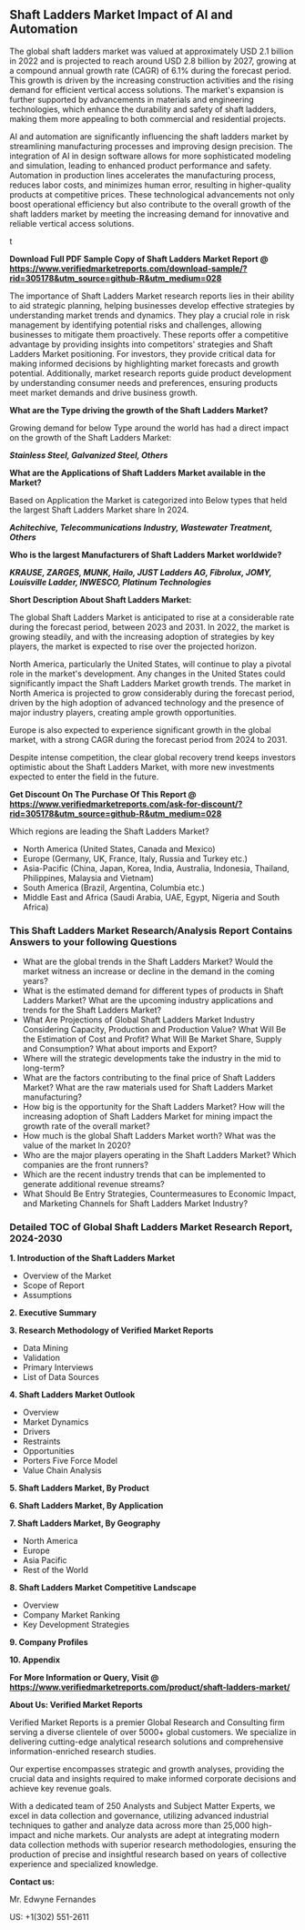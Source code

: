 <h2>Shaft Ladders Market Impact of AI and Automation</h2><p>The global shaft ladders market was valued at approximately USD 2.1 billion in 2022 and is projected to reach around USD 2.8 billion by 2027, growing at a compound annual growth rate (CAGR) of 6.1% during the forecast period. This growth is driven by the increasing construction activities and the rising demand for efficient vertical access solutions. The market's expansion is further supported by advancements in materials and engineering technologies, which enhance the durability and safety of shaft ladders, making them more appealing to both commercial and residential projects.</p><p>AI and automation are significantly influencing the shaft ladders market by streamlining manufacturing processes and improving design precision. The integration of AI in design software allows for more sophisticated modeling and simulation, leading to enhanced product performance and safety. Automation in production lines accelerates the manufacturing process, reduces labor costs, and minimizes human error, resulting in higher-quality products at competitive prices. These technological advancements not only boost operational efficiency but also contribute to the overall growth of the shaft ladders market by meeting the increasing demand for innovative and reliable vertical access solutions.</p>t</p><p id="" class=""><strong>Download Full PDF Sample Copy of Shaft Ladders Market Report @ <a href="https://www.verifiedmarketreports.com/download-sample/?rid=305178&utm_source=github-R&utm_medium=028" target="_blank">https://www.verifiedmarketreports.com/download-sample/?rid=305178&utm_source=github-R&utm_medium=028</a></strong></p><p>The importance of&nbsp;Shaft Ladders Market research reports lies in their ability to aid strategic planning, helping businesses develop effective strategies by understanding market trends and dynamics. They play a crucial role in risk management by identifying potential risks and challenges, allowing businesses to mitigate them proactively. These reports offer a competitive advantage by providing insights into competitors' strategies and Shaft Ladders Market positioning. For investors, they provide critical data for making informed decisions by highlighting market forecasts and growth potential. Additionally, market research reports guide product development by understanding consumer needs and preferences, ensuring products meet market demands and drive business growth.</p><p><strong>What are the&nbsp;Type driving the growth of the Shaft Ladders Market?</strong></p><p id="" class="">Growing demand for below Type around the world has had a direct impact on the growth of the Shaft Ladders Market:</p><em><strong>Stainless Steel, Galvanized Steel, Others</strong></em></p><strong>What are the&nbsp;Applications&nbsp;of Shaft Ladders Market available in the Market?</strong></p><p id="" class="">Based on Application the Market is categorized into Below types that held the largest Shaft Ladders Market share In 2024.</p><em><strong>Achitechive, Telecommunications Industry, Wastewater Treatment, Others</strong></em></p><strong>Who is the largest Manufacturers of Shaft Ladders Market worldwide?</strong></p><p><em><strong>KRAUSE, ZARGES, MUNK, Hailo, JUST Ladders AG, Fibrolux, JOMY, Louisville Ladder, INWESCO, Platinum Technologies</strong></em></p><p id="" class=""><strong>Short Description About Shaft Ladders Market:</strong></p><p>The global Shaft Ladders Market is anticipated to rise at a considerable rate during the forecast period, between 2023 and 2031. In 2022, the market is growing steadily, and with the increasing adoption of strategies by key players, the market is expected to rise over the projected horizon.</p><p>North America, particularly the United States, will continue to play a pivotal role in the market's development. Any changes in the United States could significantly impact the Shaft Ladders Market growth trends. The market in North America is projected to grow considerably during the forecast period, driven by the high adoption of advanced technology and the presence of major industry players, creating ample growth opportunities.</p><p>Europe is also expected to experience significant growth in the global market, with a strong CAGR during the forecast period from 2024 to 2031.</p><p>Despite intense competition, the clear global recovery trend keeps investors optimistic about the Shaft Ladders Market, with more new investments expected to enter the field in the future.</p><p id="" class=""><strong>Get Discount On The Purchase Of This Report @ <a href="https://www.verifiedmarketreports.com/ask-for-discount/?rid=305178&utm_source=github-R&utm_medium=028" target="_blank">https://www.verifiedmarketreports.com/ask-for-discount/?rid=305178&utm_source=github-R&utm_medium=028</a></strong></p>Which regions are leading the Shaft Ladders Market?</p><ul><li>North America (United States, Canada and Mexico)</li><li>Europe (Germany, UK, France, Italy, Russia and Turkey etc.)</li><li>Asia-Pacific (China, Japan, Korea, India, Australia, Indonesia, Thailand, Philippines, Malaysia and Vietnam)</li><li>South America (Brazil, Argentina, Columbia etc.)</li><li>Middle East and Africa (Saudi Arabia, UAE, Egypt, Nigeria and South Africa)</li></ul><h3 id="" class="">This Shaft Ladders Market Research/Analysis Report Contains Answers to your following Questions</h3><ul><li>What are the global trends in the Shaft Ladders Market? Would the market witness an increase or decline in the demand in the coming years?</li><li>What is the estimated demand for different types of products in Shaft Ladders Market? What are the upcoming industry applications and trends for the Shaft Ladders Market?</li><li>What Are Projections of Global Shaft Ladders Market Industry Considering Capacity, Production and Production Value? What Will Be the Estimation of Cost and Profit? What Will Be Market Share, Supply and Consumption? What about imports and Export?</li><li>Where will the strategic developments take the industry in the mid to long-term?</li><li>What are the factors contributing to the final price of Shaft Ladders Market? What are the raw materials used for Shaft Ladders Market manufacturing?</li><li>How big is the opportunity for the Shaft Ladders Market? How will the increasing adoption of Shaft Ladders Market for mining impact the growth rate of the overall market?</li><li>How much is the global Shaft Ladders Market worth? What was the value of the market In 2020?</li><li>Who are the major players operating in the Shaft Ladders Market? Which companies are the front runners?</li><li>Which are the recent industry trends that can be implemented to generate additional revenue streams?</li><li>What Should Be Entry Strategies, Countermeasures to Economic Impact, and Marketing Channels for Shaft Ladders Market Industry?</li></ul><h3 id="" class="">Detailed TOC of Global Shaft Ladders Market Research Report, 2024-2030</h3><p id="" class=""><strong>1. Introduction of the Shaft Ladders Market</strong></p><ul><li>Overview of the Market</li><li>Scope of Report</li><li>Assumptions</li></ul><p id="" class=""><strong>2. Executive Summary</strong></p><p id="" class=""><strong>3. Research Methodology of Verified Market Reports</strong></p><ul><li>Data Mining</li><li>Validation</li><li>Primary Interviews</li><li>List of Data Sources</li></ul><p id="" class=""><strong>4. Shaft Ladders Market Outlook</strong></p><ul><li>Overview</li><li>Market Dynamics</li><li>Drivers</li><li>Restraints</li><li>Opportunities</li><li>Porters Five Force Model</li><li>Value Chain Analysis</li></ul><p id="" class=""><strong>5. Shaft Ladders Market, By Product</strong></p><p id="" class=""><strong>6. Shaft Ladders Market, By Application</strong></p><p id="" class=""><strong>7. Shaft Ladders Market, By Geography</strong></p><ul><li>North America</li><li>Europe</li><li>Asia Pacific</li><li>Rest of the World</li></ul><p id="" class=""><strong>8. Shaft Ladders Market Competitive Landscape</strong></p><ul><li>Overview</li><li>Company Market Ranking</li><li>Key Development Strategies</li></ul><p id="" class=""><strong>9. Company Profiles</strong></p><p id="" class=""><strong>10. Appendix</strong></p><p id="" class=""><strong>For More Information or Query, Visit @ <a href="https://www.verifiedmarketreports.com/product/shaft-ladders-market/" target="_blank">https://www.verifiedmarketreports.com/product/shaft-ladders-market/</a></strong></p><p id="" class=""><strong>About Us: Verified Market Reports</strong></p><p id="" class="">Verified Market Reports is a premier Global Research and Consulting firm serving a diverse clientele of over 5000+ global customers. We specialize in delivering cutting-edge analytical research solutions and comprehensive information-enriched research studies.</p><p id="" class="">Our expertise encompasses strategic and growth analyses, providing the crucial data and insights required to make informed corporate decisions and achieve key revenue goals.</p><p id="" class="">With a dedicated team of 250 Analysts and Subject Matter Experts, we excel in data collection and governance, utilizing advanced industrial techniques to gather and analyze data across more than 25,000 high-impact and niche markets. Our analysts are adept at integrating modern data collection methods with superior research methodologies, ensuring the production of precise and insightful research based on years of collective experience and specialized knowledge.</p><p id="" class=""><strong>Contact us:</strong></p><p id="" class="">Mr. Edwyne Fernandes</p><p id="" class="">US: +1(302) 551-2611</p>